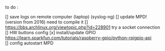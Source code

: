 to do :

[] save logs on remote computer (laptop) (syslog-ng)
[] update MPD! (version from 2016) need to compile it
[] https://bbs.archlinux.org/viewtopic.php?id=228901 try a socket connection
[] HW buttons config
[x] install/update GPIO https://learn.sparkfun.com/tutorials/raspberry-gpio/python-rpigpio-api  
[] config autostart MPD
